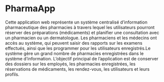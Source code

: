 # PharmaApp
Cette application web représente un système centralisé d’information pharmaceutique des pharmacies à travers lequel les utilisateurs pourront réserver des préparations (médicaments) et planifier une consultation avec un pharmacien ou un dermatologue. Les pharmaciens et les médecins ont accès au système, qui peuvent saisir des rapports sur les examens effectués, ainsi que les programmer pour les utilisateurs enregistrés.Le système gère un grand nombre de pharmacies enregistrées dans le système d’information. L’objectif principal de l’application est de conserver des dossiers sur les employés, les pharmacies enregistrées, les réservations de médicaments, les rendez-vous, les utilisateurs et leurs profils.
